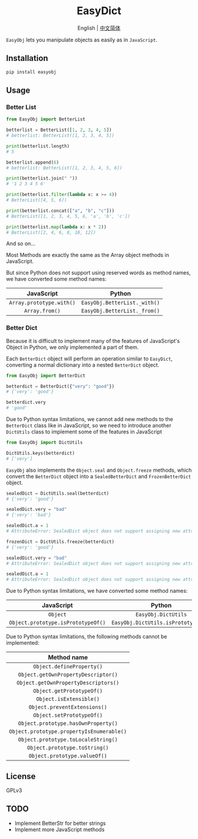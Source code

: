 <div align="center"><h1>EasyDict</h1></div>

<div align="center">

English | [中文简体](./README_zh-CN.md)

</div>

`EasyObj` lets you manipulate objects as easily as in `JavaScript`.

## Installation

```bash
pip install easyobj
```

## Usage

### Better List

```python
from EasyObj import BetterList

betterlist = BetterList([1, 2, 3, 4, 5])
# betterlist: BetterList([1, 2, 3, 4, 5])

print(betterlist.length)
# 5

betterlist.append(6)
# betterlist: BetterList([1, 2, 3, 4, 5, 6])

print(betterlist.join(" "))
# '1 2 3 4 5 6'

print(betterlist.filter(lambda x: x >= 4))
# BetterList([4, 5, 6])

print(betterlist.concat(["a", "b", "c"]))
# BetterList([1, 2, 3, 4, 5, 6, 'a', 'b', 'c'])

print(betterlist.map(lambda x: x * 2))
# BetterList([2, 4, 6, 8, 10, 12])
```

And so on...

Most Methods are exactly the same as the Array object methods in JavaScript.

But since Python does not support using reserved words as method names, we have converted some method names:

| JavaScript | Python |
| :---: | :---: |
| `Array.prototype.with()` | `EasyObj.BetterList._with()` |
| `Array.from()` | `EasyObj.BetterList._from()` |


### Better Dict

Because it is difficult to implement many of the features of JavaScript's Object in Python, we only implemented a part of them.

Each `BetterDict` object will perform an operation similar to `EasyDict`, converting a normal dictionary into a nested `BetterDict` object.

```python
from EasyObj import BetterDict

betterdict = BetterDict({"very": "good"})
# {'very': 'good'}

betterdict.very
# 'good'
```

Due to Python syntax limitations, we cannot add new methods to the `BetterDict` class like in JavaScript, so we need to introduce another `DictUtils` class to implement some of the features in JavaScript

```python
from EasyObj import DictUtils

DictUtils.keys(betterdict)
# ['very']
```

`EasyObj` also implements the `Object.seal` and `Object.freeze` methods, which convert the `BetterDict` object into a `SealedBetterDict` and `FrozenBetterDict` object.

```python
sealedDict = DictUtils.seal(betterdict)
# {'very': 'good'}

sealedDict.very = "bad"
# {'very': 'bad'}

sealedDict.a = 1
# AttributeError: SealedDict object does not support assigning new attributes

frozenDict = DictUtils.freeze(betterdict)
# {'very': 'good'}

sealedDict.very = "bad"
# AttributeError: SealedDict object does not support assigning new attributes

sealedDict.a = 1
# AttributeError: SealedDict object does not support assigning new attributes
```


Due to Python syntax limitations, we have converted some method names:

| JavaScript | Python |
| :---: | :---: |
| `Object` | `EasyObj.DictUtils` |
| `Object.prototype.isPrototypeOf()` | `EasyObj.DictUtils.isPrototypeOf()` |


Due to Python syntax limitations, the following methods cannot be implemented:

| Method name |
| :--: |
| `Object.defineProperty()` | 
| `Object.getOwnPropertyDescriptor()` |
| `Object.getOwnPropertyDescriptors()` |
| `Object.getPrototypeOf()` |
| `Object.isExtensible()` |
| `Object.preventExtensions()` |
| `Object.setPrototypeOf()` |
| `Object.prototype.hasOwnProperty()` |
| `Object.prototype.propertyIsEnumerable()` |
| `Object.prototype.toLocaleString()` |
| `Object.prototype.toString()` |
| `Object.prototype.valueOf()` |

## License

GPLv3

## TODO

+ Implement BetterStr for better strings
+ Implement more JavaScript methods